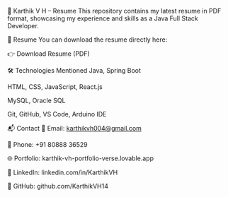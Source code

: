 💼 Karthik V H – Resume
This repository contains my latest resume in PDF format, showcasing my experience and skills as a Java Full Stack Developer.

📄 Resume
You can download the resume directly here:

👉 Download Resume (PDF)

🛠️ Technologies Mentioned
Java, Spring Boot

HTML, CSS, JavaScript, React.js

MySQL, Oracle SQL

Git, GitHub, VS Code, Arduino IDE

📬 Contact
📧 Email: karthikvh004@gmail.com

📱 Phone: +91 80888 36529

🌐 Portfolio: karthik-vh-portfolio-verse.lovable.app

🔗 LinkedIn: linkedin.com/in/KarthikVH

🐙 GitHub: github.com/KarthikVH14
